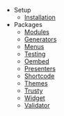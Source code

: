 - Setup
    - [Installation](/docs/2.0/installation)
- Packages
    - [Modules](/docs/2.0/modules)
    - [Generators](/docs/2.0/generators)
    - [Menus](/docs/2.0/menus)
    - [Testing](/docs/2.0/testing)
    - [Oembed](/docs/2.0/oembed)
    - [Presenters](/docs/2.0/presenters)
    - [Shortcode](/docs/2.0/shortcode)
    - [Themes](/docs/2.0/themes)
    - [Trusty](/docs/2.0/trusty)
    - [Widget](/docs/2.0/widget)
    - [Validator](/docs/2.0/validator)
